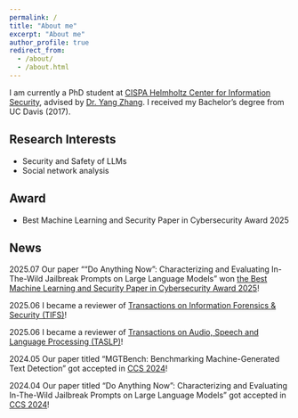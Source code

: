 ```yaml
---
permalink: /
title: "About me"
excerpt: "About me"
author_profile: true
redirect_from: 
  - /about/
  - /about.html
---
```


I am currently a PhD student at [CISPA Helmholtz Center for Information Security](https://cispa.de/en), advised by [Dr. Yang Zhang](https://yangzhangalmo.github.io/). I received my Bachelor’s degree from UC Davis (2017).

## Research Interests
- Security and Safety of LLMs
- Social network analysis

## Award
- Best Machine Learning and Security Paper in Cybersecurity Award 2025

## News
2025.07 Our paper ““Do Anything Now”: Characterizing and Evaluating In-The-Wild Jailbreak Prompts on Large Language Models” won [the Best Machine Learning and Security Paper in Cybersecurity Award 2025](https://cybersecurity.springeropen.com/award-2025)!

2025.06 I became a reviewer of [Transactions on Information Forensics & Security (TIFS)](https://ieeexplore.ieee.org/xpl/RecentIssue.jsp?punumber=10206)!

2025.06 I became a reviewer of [Transactions on Audio, Speech and Language Processing (TASLP)](https://ieeexplore.ieee.org/xpl/RecentIssue.jsp?punumber=6570655)!

2024.05 Our paper titled “MGTBench: Benchmarking Machine-Generated Text Detection” got accepted in [CCS 2024](https://www.sigsac.org/ccs/CCS2024/call-for/call-for-papers.html)!

2024.04 Our paper titled “Do Anything Now”: Characterizing and Evaluating In-The-Wild Jailbreak Prompts on Large Language Models” got accepted in [CCS 2024](https://www.sigsac.org/ccs/CCS2024/call-for/call-for-papers.html)!

